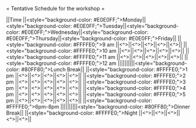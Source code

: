 = Tentative Schedule for the workshop =

||Time ||<style="background-color: #E0E0FF;">Monday||<style="background-color: #E0E0FF;">Tuesday||<style="background-color: #E0E0FF;">Wednesday||<style="background-color: #E0E0FF;">Thursday||<style="background-color: #E0E0FF;">Friday||
||<style="background-color: #FFFFE0;">9 am ||<^>||<^>||<^>||<^>||<^>||
||<style="background-color: #FFFFE0;">10 am ||<^>||<^>||<^>||<^>||<^>||
||<style="background-color: #FFFFE0;">11 am ||<^>||<^>||<^>||<^>||<^>||
||<style="background-color: #FFFFE0;">12 am ||||||||||<style="background-color: #80FF80;">Lunch Break||
||<style="background-color: #FFFFE0;">1 pm ||<^>||<^>||<^>||<^>||<^>||
||<style="background-color: #FFFFE0;">2 pm ||<^>||<^>||<^>||<^>||<^>||
||<style="background-color: #FFFFE0;">3 pm ||<^>||<^>||<^>||<^>||<^>||
||<style="background-color: #FFFFE0;">4 pm ||<^>||<^>||<^>||<^>||<^>||
||<style="background-color: #FFFFE0;">5 pm ||<^>||<^>||<^>||<^>||<^>||
||<style="background-color: #FFFFE0;">6pm-8pm ||||||||||<style="background-color: #80FF80;">Dinner Break||
||<style="background-color: #FFFFE0;">Night ||<^>||<^>||<^>||<^>||<^>||
